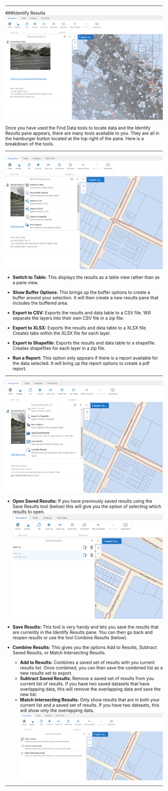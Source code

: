 ****
###Identify Results
![IdentifyResults](https://github.com/vta/WebServiceGuide/blob/master/Images/SearchResults/IdentifyResults.PNG)

Once you have used the Find Data tools to locate data and the Identify Results pane appears, there are many tools available to you.  They are all in the hamburger button located at the top right of the pane.  Here is a breakdown of the tools.
****
![Hamburger1](https://github.com/vta/WebServiceGuide/blob/master/Images/SearchResults/Results_Hamburger1.PNG)  

* **Switch to Table:** This displays the results as a table view rather than as a pane view.

* **Show Buffer Options:** This brings up the buffer options to create a buffer around your selection.  It will then create a new results pane that includes the buffered area.

* **Export to CSV:** Exports the results and data table to a CSV file.  Will separate the layers into their own CSV file in a zip file.

* **Export to XLSX:** Exports the results and data table to a XLSX file.  Creates tabs within the XLSX file for each layer.

* **Export to Shapefile:** Exports the results and data table to a shapefile.  Creates shapefiles for each layer in a zip file.

* **Run a Report:** This option only appears if there is a report available for the data selected.  It will bring up the report options to create a pdf report.

****
![Hamburger2](https://github.com/vta/WebServiceGuide/blob/master/Images/SearchResults/Results_Hamburger2.PNG)  

* **Open Saved Results:** If you have previously saved results using the Save Results tool (below) this will give you the option of selecting which results to open.
![SavedResults](https://github.com/vta/WebServiceGuide/blob/master/Images/SearchResults/OpenSavedResults.PNG)  

* **Save Results:** This tool is very handy and lets you save the results that are currently in the Identify Results pane.  You can then go back and reopen results or use the tool Combine Results (below).

* **Combine Results:** This gives you the options Add to Results, Subtract Saved Results, or Match Intersecting Results.
    * **Add to Results:** Combines a saved set of results with you current results list.  Once combined, you can then save the combined list as a new results set to export.
    * **Subtract Saved Results:** Remove a saved set of results from you current list of results. If you have two saved datasets that have overlapping data, this will remove the overlapping data and save the new list.
    * **Match Intersecting Results:** Only show results that are in both your current list and a saved set of results.  If you have two datasets, this will show only the overlapping data.
![CombineResults](https://github.com/vta/WebServiceGuide/blob/master/Images/SearchResults/CombineResults.PNG)  

****
